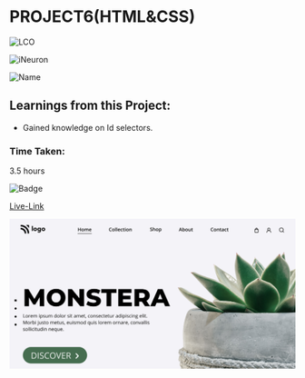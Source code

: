# PROJECT6(HTML&CSS)

![LCO](https://img.shields.io/badge/WEB%20DEVELOPMENT-LCO-success)

![iNeuron](https://img.shields.io/badge/iNeuron-Course-important)

![Name](https://img.shields.io/badge/-Shravya%20Sarugu-ff69b4)

##  Learnings from this Project:

- Gained knowledge on Id selectors.

### Time Taken: 
3.5 hours

![Badge](https://img.shields.io/badge/-Below%20is%20the%20Live--Link-informational)

[Live-Link](https://project6-htmlcss.netlify.app/)

![Thumbnail](./thumbnail.png)




